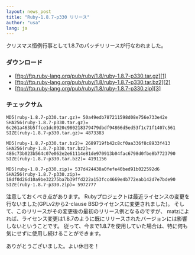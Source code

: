 ```yaml
---
layout: news_post
title: "Ruby-1.8.7-p330 リリース"
author: "usa"
lang: ja
---
```


クリスマス恒例行事として1.8.7のパッチリリースが行なわれました。

### ダウンロード

* [ftp://ftp.ruby-lang.org/pub/ruby/1.8/ruby-1.8.7-p330.tar.gz][1]
* [ftp://ftp.ruby-lang.org/pub/ruby/1.8/ruby-1.8.7-p330.tar.bz2][2]
* [ftp://ftp.ruby-lang.org/pub/ruby/1.8/ruby-1.8.7-p330.zip][3]

### チェックサム

    MD5(ruby-1.8.7-p330.tar.gz)= 50a49edb787211598d08e756e733e42e
    SHA256(ruby-1.8.7-p330.tar.gz)= 6c261a463b5ffce1dc0920c980218379479dbdf94866d5ed53f1c71f1407c561
    SIZE(ruby-1.8.7-p330.tar.gz)= 4873383

    MD5(ruby-1.8.7-p330.tar.bz2)= 2689719fb42c8cf0aa336f8c8933f413
    SHA256(ruby-1.8.7-p330.tar.bz2)= 486c73b023b564c07e062e2e61114e81de970913b04fac6798d0fbe8b7723790
    SIZE(ruby-1.8.7-p330.tar.bz2)= 4191156

    MD5(ruby-1.8.7-p330.zip)= 537d424438a0fefe40bed91b022592d6
    SHA256(ruby-1.8.7-p330.zip)= 18df0d26d10a9be32275ba7b39ffd222a153fcc4669e4b772eab142d7e7bde90
    SIZE(ruby-1.8.7-p330.zip)= 5972777

注意しておくべき点があります。 Rubyプロジェクトは最近ライセンスの変更を行ないました(GPLv2から2-clause
BSDライセンスに変更されました)。 そして、このリリースがその変更後の最初のリリース例となるのですが、
matzによれば、ライセンス変更は1.8.7のように既にリリースされたバージョンには影響しないということです。
従って、今まで1.8.7を使用していた場合は、特に何も気にせずに使用し続けることができます。

ありがとうございました。よい休日を！



[1]: ftp://ftp.ruby-lang.org/pub/ruby/1.8/ruby-1.8.7-p330.tar.gz
[2]: ftp://ftp.ruby-lang.org/pub/ruby/1.8/ruby-1.8.7-p330.tar.bz2
[3]: ftp://ftp.ruby-lang.org/pub/ruby/1.8/ruby-1.8.7-p330.zip
